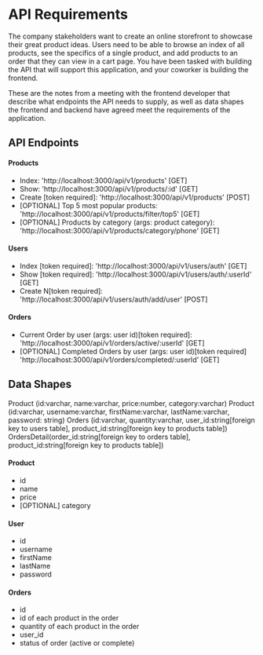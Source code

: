 # API Requirements

The company stakeholders want to create an online storefront to showcase their great product ideas. Users need to be able to browse an index of all products, see the specifics of a single product, and add products to an order that they can view in a cart page. You have been tasked with building the API that will support this application, and your coworker is building the frontend.

These are the notes from a meeting with the frontend developer that describe what endpoints the API needs to supply, as well as data shapes the frontend and backend have agreed meet the requirements of the application.

## API Endpoints

#### Products

- Index: 'http://localhost:3000/api/v1/products' [GET]
- Show: 'http://localhost:3000/api/v1/products/:id' [GET]
- Create [token required]: 'http://localhost:3000/api/v1/products' [POST]
- [OPTIONAL] Top 5 most popular products: 'http://localhost:3000/api/v1/products/filter/top5' [GET]
- [OPTIONAL] Products by category (args: product category): 'http://localhost:3000/api/v1/products/category/phone' [GET]

#### Users

- Index [token required]: 'http://localhost:3000/api/v1/users/auth' [GET]
- Show [token required]: 'http://localhost:3000/api/v1/users/auth/:userId' [GET]
- Create N[token required]: 'http://localhost:3000/api/v1/users/auth/add/user' [POST]

#### Orders

- Current Order by user (args: user id)[token required]: 'http://localhost:3000/api/v1/orders/active/:userId' [GET]
- [OPTIONAL] Completed Orders by user (args: user id)[token required] 'http://localhost:3000/api/v1/orders/completed/:userId' [GET]

## Data Shapes

Product (id:varchar, name:varchar, price:number, category:varchar)
Product (id:varchar, username:varchar, firstName:varchar, lastName:varchar, password: string)
Orders (id:varchar, quantity:varchar, user_id:string[foreign key to users table], product_id:string[foreign key to products table])
OrdersDetail(order_id:string[foreign key to orders table], product_id:string[foreign key to products table])


#### Product

- id
- name
- price
- [OPTIONAL] category


#### User

- id
- username
- firstName
- lastName
- password


#### Orders

- id
- id of each product in the order
- quantity of each product in the order
- user_id
- status of order (active or complete)